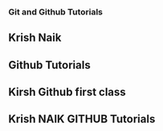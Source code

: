 ### Git and Github Tutorials

## Krish Naik

## Github Tutorials

## Kirsh Github first class
## Krish NAIK GITHUB Tutorials

